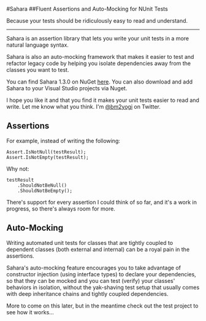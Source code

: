 #Sahara
##Fluent Assertions and Auto-Mocking for NUnit Tests

Because your tests should be ridiculously easy to read and understand. 

--------

Sahara is an assertion library that lets you write your unit tests in a more natural language syntax.

Sahara is also an auto-mocking framework that makes it easier to test and refactor legacy code by helping you isolate dependencies away from the classes you want to test.

You can find Sahara 1.3.0 on NuGet [here](https://www.nuget.org/packages/Sahara/). You can also download and add Sahara to your Visual Studio projects via Nuget.

I hope you like it and that you find it makes your unit tests easier to read and write. Let me know what you think. I'm [@bm2yogi](https://www.twitter.com/bm2yogi) on Twitter.

Assertions
-------------

For example, instead of writing the following:

```
Assert.IsNotNull(testResult);
Assert.IsNotEmpty(testResult);
```

Why not:

```
testResult
    .ShouldNotBeNull()
    .ShouldNotBeEmpty();
```

There's support for every assertion I could think of so far, and it's a work in progress, so there's always room for more.

Auto-Mocking
-----------------
Writing automated unit tests for classes that are tightly coupled to dependent classes (both external and internal) can be a royal pain in the assertions.

Sahara's auto-mocking feature encourages you to take advantage of constructor injection (using interface types) to declare your dependencies, so that they can be mocked and you can test (verify) your classes' behaviors in isolation, without the yak-shaving test setup that usually comes with deep inheritance chains and tightly coupled dependencies.

More to come on this later, but in the meantime check out the test project to see how it works...

